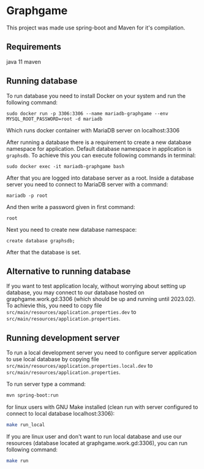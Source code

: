 
# Graphgame

This project was made use spring-boot and Maven for it's compilation.

## Requirements

java 11
maven

## Running database

To run database you need to install Docker on your system and run the following command:

`sudo docker run -p 3306:3306 --name mariadb-graphgame --env MYSQL_ROOT_PASSWORD=root -d mariadb`

Which runs docker container with MariaDB server on localhost:3306

After running a database there is a requirement to create a new database namespace for application. Default database namespace in application is `graphsdb`.
To achieve this you can execute following commands in terminal:

`sudo docker exec -it mariadb-graphgame bash`

After that you are logged into database server as a root. Inside a database server you need to connect to MariaDB server with a command:

`mariadb -p root`

And then write a password given in first command:

`root`

Next you need to create new database namespace:

`create database graphsdb;`

After that the database is set.

## Alternative to running database

If you want to test application localy, without worrying about setting up database, you may connect to our database hosted on graphgame.work.gd:3306 (which should be up and running until 2023.02). To achievie this, you need to copy file `src/main/resources/application.properties.dev` to `src/main/resources/application.properties`.

## Running development server

To run a local development server you need to configure server application to use local database by copying file `src/main/resources/application.properties.local.dev` to `src/main/resources/application.properties`.

To run server type a command:


```bash
mvn spring-boot:run
```

for linux users with GNU Make installed (clean run with server configured to connect to local database localhost:3306):

```bash
make run_local
```

If you are linux user and don't want to run local database and use our resources (database located at graphgame.work.gd:3306), you can run following command:

```bash
make run
```




